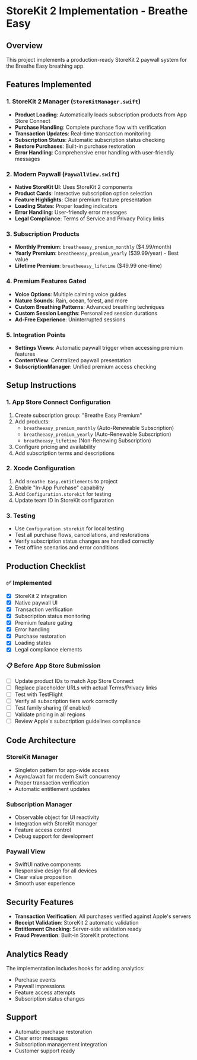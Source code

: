 # StoreKit 2 Implementation - Breathe Easy

## Overview
This project implements a production-ready StoreKit 2 paywall system for the Breathe Easy breathing app.

## Features Implemented

### 1. StoreKit 2 Manager (`StoreKitManager.swift`)
- **Product Loading**: Automatically loads subscription products from App Store Connect
- **Purchase Handling**: Complete purchase flow with verification
- **Transaction Updates**: Real-time transaction monitoring
- **Subscription Status**: Automatic subscription status checking
- **Restore Purchases**: Built-in purchase restoration
- **Error Handling**: Comprehensive error handling with user-friendly messages

### 2. Modern Paywall (`PaywallView.swift`)
- **Native StoreKit UI**: Uses StoreKit 2 components
- **Product Cards**: Interactive subscription option selection
- **Feature Highlights**: Clear premium feature presentation
- **Loading States**: Proper loading indicators
- **Error Handling**: User-friendly error messages
- **Legal Compliance**: Terms of Service and Privacy Policy links

### 3. Subscription Products
- **Monthly Premium**: `breatheeasy_premium_monthly` ($4.99/month)
- **Yearly Premium**: `breatheeasy_premium_yearly` ($39.99/year) - Best value
- **Lifetime Premium**: `breatheeasy_lifetime` ($49.99 one-time)

### 4. Premium Features Gated
- **Voice Options**: Multiple calming voice guides
- **Nature Sounds**: Rain, ocean, forest, and more
- **Custom Breathing Patterns**: Advanced breathing techniques
- **Custom Session Lengths**: Personalized session durations
- **Ad-Free Experience**: Uninterrupted sessions

### 5. Integration Points
- **Settings Views**: Automatic paywall trigger when accessing premium features
- **ContentView**: Centralized paywall presentation
- **SubscriptionManager**: Unified premium access checking

## Setup Instructions

### 1. App Store Connect Configuration
1. Create subscription group: "Breathe Easy Premium"
2. Add products:
   - `breatheeasy_premium_monthly` (Auto-Renewable Subscription)
   - `breatheeasy_premium_yearly` (Auto-Renewable Subscription) 
   - `breatheeasy_lifetime` (Non-Renewing Subscription)
3. Configure pricing and availability
4. Add subscription terms and descriptions

### 2. Xcode Configuration
1. Add `Breathe Easy.entitlements` to project
2. Enable "In-App Purchase" capability
3. Add `Configuration.storekit` for testing
4. Update team ID in StoreKit configuration

### 3. Testing
- Use `Configuration.storekit` for local testing
- Test all purchase flows, cancellations, and restorations
- Verify subscription status changes are handled correctly
- Test offline scenarios and error conditions

## Production Checklist

### ✅ Implemented
- [x] StoreKit 2 integration
- [x] Native paywall UI
- [x] Transaction verification
- [x] Subscription status monitoring
- [x] Premium feature gating
- [x] Error handling
- [x] Purchase restoration
- [x] Loading states
- [x] Legal compliance elements

### 📋 Before App Store Submission
- [ ] Update product IDs to match App Store Connect
- [ ] Replace placeholder URLs with actual Terms/Privacy links
- [ ] Test with TestFlight
- [ ] Verify all subscription tiers work correctly
- [ ] Test family sharing (if enabled)
- [ ] Validate pricing in all regions
- [ ] Review Apple's subscription guidelines compliance

## Code Architecture

### StoreKit Manager
- Singleton pattern for app-wide access
- Async/await for modern Swift concurrency
- Proper transaction verification
- Automatic entitlement updates

### Subscription Manager
- Observable object for UI reactivity
- Integration with StoreKit manager
- Feature access control
- Debug support for development

### Paywall View
- SwiftUI native components
- Responsive design for all devices
- Clear value proposition
- Smooth user experience

## Security Features
- **Transaction Verification**: All purchases verified against Apple's servers
- **Receipt Validation**: StoreKit 2 automatic validation
- **Entitlement Checking**: Server-side validation ready
- **Fraud Prevention**: Built-in StoreKit protections

## Analytics Ready
The implementation includes hooks for adding analytics:
- Purchase events
- Paywall impressions
- Feature access attempts
- Subscription status changes

## Support
- Automatic purchase restoration
- Clear error messages
- Subscription management integration
- Customer support ready
